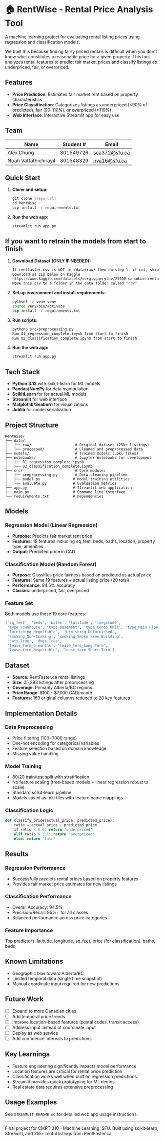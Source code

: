 # 🏠 RentWise - Rental Price Analysis Tool

A machine learning project for evaluating rental listing prices using regression and classification models.

We built this because finding fairly priced rentals is difficult when you don't know what constitutes a reasonable price for a given property. This tool analyzes rental features to predict fair market prices and classify listings as underpriced, fair, or overpriced.

## Features

- **Price Prediction**: Estimates fair market rent based on property characteristics
- **Price Classification**: Categorizes listings as underpriced (<90% of predicted), fair (90-110%), or overpriced (>110%)
- **Web Interface**: Interactive Streamlit app for easy use

## Team

| Name | Student # | Email |
|------|-----------|-------|
| Alex Chung | 301549726 | sca372@sfu.ca |
| Noah Vattathichirayil | 301548329 | nva16@sfu.ca |

## Quick Start

1. **Clone and setup:**
   ```bash
   git clone [repo-url]
   cd RentWise
   pip install -r requirements.txt
   ```

2. **Run the web app:**
   ```bash
   streamlit run app.py
   ```
## If you want to retrain the models from start to finish

1. **Download Dataset (ONLY IF NEEDED):**
   ```bash
   If rentfaster.csv is NOT in /data/raw/ then do step 1, if not, skip to step 2
   Download as zip below on kaggle
   https://www.kaggle.com/datasets/sergiygavrylov/25000-canadian-rental-housing-market-june-2024?resource=download
   Move this csv to a folder in the data folder called "raw"
   ```
   
3. **Set up environment and install requirements:**
   ```bash
   python3 -m venv venv
   source venv/bin/activate
   pip install -r requirements.txt 
   ```
   
4. **Run scripts:**
   ```bash
   python3 src/preprocessing.py
   Run 01_regression_complete.ipynb from start to finish
   Run 02_classification_complete.ipynb from start to finish
   ```

5. **Run the web app:**
   ```bash
   streamlit run app.py
   ```
   
## Tech Stack

- **Python 3.12** with scikit-learn for ML models
- **Pandas/NumPy** for data manipulation
- **ScikitLearn** for for actual ML models
- **Streamlit** for web interface
- **Matplotlib/Seaborn** for visualizations
- **Joblib** for model serialization

## Project Structure

```
RentWise/
├── data/
│   ├── raw/                    # Original dataset (25k+ listings)
│   └── processed/              # Cleaned and preprocessed data
├── models/                     # Trained models (.pkl files)
├── notebooks/                  # Jupyter notebooks for development
│   ├── 01_regression_complete.ipynb
│   └── 02_classification_complete.ipynb
├── src/                        # Core modules
│   ├── preprocessing.py        # Data cleaning pipeline
│   ├── model.py               # Model training utilities
│   └── evaluate.py            # Evaluation metrics
├── app.py                     # Streamlit web application
├── main.py                    # Command line interface
└── requirements.txt           # Dependencies
```

## Models

### Regression Model (Linear Regression)
- **Purpose**: Predicts fair market rent price
- **Features**: 19 features including sq_feet, beds, baths, location, property type, amenities
- **Output**: Predicted price in CAD

### Classification Model (Random Forest)
- **Purpose**: Classifies price fairness based on predicted vs actual price
- **Features**: Same 19 features + actual listing price (20 total)
- **Performance**: 94.5% accuracy
- **Classes**: underpriced, fair, overpriced

### Feature Set
Both models use these 19 core features:
```python
['sq_feet', 'beds', 'baths', 'latitude', 'longitude',
 'type_Townhouse', 'type_Basement', 'type_Condo Unit', 'type_Main Floor',
 'furnishing_Negotiable', 'furnishing_Unfurnished',
 'smoking_Non-Smoking', 'smoking_Smoke Free Building',
 'cats_True', 'dogs_True',
 'lease_term_6 months', 'lease_term_Long Term', 
 'lease_term_Negotiable', 'lease_term_Short Term']
```

## Dataset

- **Source**: RentFaster.ca rental listings
- **Size**: 25,293 listings after preprocessing
- **Coverage**: Primarily Alberta/BC regions
- **Price Range**: $100 - $7,000 CAD/month
- **Features**: 169 original columns reduced to 20 key features

## Implementation Details

### Data Preprocessing
- Price filtering ($100-$7000 range)
- One-hot encoding for categorical variables
- Feature selection based on domain knowledge
- Missing value handling

### Model Training
- 80/20 train/test split with stratification
- No feature scaling (tree-based models + linear regression robust to scale)
- Standard scikit-learn pipeline
- Models saved as .pkl files with feature name mappings

### Classification Logic
```python
def classify_price(actual_price, predicted_price):
    ratio = actual_price / predicted_price
    if ratio < 0.9: return "underpriced"
    elif ratio > 1.1: return "overpriced"
    else: return "fair"
```

## Results

### Regression Performance
- Successfully predicts rental prices based on property features
- Provides fair market price estimates for new listings

### Classification Performance
- Overall Accuracy: 94.5%
- Precision/Recall: 95%+ for all classes
- Balanced performance across price categories

### Feature Importance
Top predictors: latitude, longitude, sq_feet, price (for classification), baths, beds

## Known Limitations

- Geographic bias toward Alberta/BC
- Limited temporal data (single time snapshot)
- Manual coordinate input required for new predictions

## Future Work

- [ ] Expand to more Canadian cities
- [ ] Add temporal price trends
- [ ] Improve location-based features (postal codes, transit access)
- [ ] Address input instead of coordinate input
- [ ] Deploy as web service
- [ ] Add confidence intervals to predictions

## Key Learnings

- Feature engineering significantly impacts model performance
- Location features are critical for rental price prediction
- Classification works well when built on regression predictions
- Streamlit provides quick prototyping for ML demos
- Real estate data requires extensive preprocessing

## Usage Examples

See `STREAMLIT_README.md` for detailed web app usage instructions.

---

Final project for CMPT 310 - Machine Learning. SFU. Built using scikit-learn, Streamlit, and 25k+ rental listings from RentFaster.ca.
